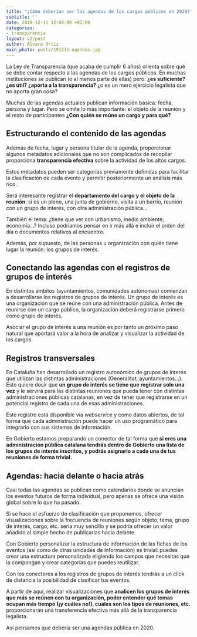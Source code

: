 ```yaml
---
title: "¿Cómo deberían ser las agendas de los cargos públicos en 2020?"
subtitle: ''
date: 2019-12-11 12:00:00 +02:00
categories:
- transparencia
layout: v2/post
author: Álvaro Ortiz
main_photo: posts/191211-agendas.jpg
---
```


La Ley de Transparencia (que acaba de cumplir 6 años) orienta sobre qué se debe contar respecto a las agendas de los cargos públicos. En muchas instituciones se publican (o al menos parte de ellas) pero: **¿es suficiente? ¿es útil? ¿aporta a la transparencia?** ¿o es un mero ejercicio legalista que no aporta gran cosa? 

Muchas de las agendas actuales publican información básica: fecha, persona y lugar. Pero se omite lo más importante: el objeto de la reunión y el resto de participantes **¿Con quién se reúne un cargo y para qué?**


## Estructurando el contenido de las agendas

Además de fecha, lugar y persona titular de la agenda, proporcionar algunos metadatos adicionales que no son complicados de recopilar proporciona **transparencia efectiva** sobre la actividad de los altos cargos. 

Estos metadatos pueden ser categorías previamente definidas para facilitar la clasificación de cada evento y permitir posteriormente un análisis más rico. 

Será interesante registrar el **departamento del cargo y el objeto de la reunión**: si es un pleno, una junta de gobierno, visita a un barrio, reunión con un grupo de interés, con otra administración pública…

También el tema: ¿tiene que ver con urbanismo, medio ambiente, economía...? Incluso podríamos pensar en ir más allá e incluir el orden del día o documentos relativos al encuentro.

Además, por supuesto, de las personas u organización con quién tiene lugar la reunión: los grupos de interés.


## Conectando las agendas con el registros de grupos de interés

En distintos ámbitos (ayuntamientos, comunidades autónomas) comienzan a desarrollarse los registros de grupos de interés. Un grupo de interés es una organización que se reúne con una administración pública. Antes de reunirse con un cargo público, la organización deberá registrarse primero como grupo de interés.

Asociar el grupo de interés a una reunión es por tanto un próximo paso natural que aportará valor a la hora de analizar y visualizar la actividad de los cargos.


## Registros transversales

En Cataluña han desarrollado un registro autonómico de grupos de interés que utilizan las distintas administraciones (Generalitat, ayuntamientos...). Esto quiere decir que **un grupo de interés se tiene que registrar solo una vez** y le servirá para las distintas reuniones que pueda tener con distintas administraciones públicas catalanas, en vez de tener que registrarse en un potencial registro de cada una de esas administraciones. 

Este registro está disponible via _webservice_ y como datos abiertos, de tal forma que cada administración puede hacer un uso programático para integrarlo con sus sistemas de información. 

En Gobierto estamos preparando un conector de tal forma que **si eres una administración pública catalana tendrás dentro de Gobierto una lista de los grupos de interés inscritos, y podrás asignarlo a cada una de tus reuniones de forma trivial.**


## Agendas: hacia delante o hacia atrás

Casi todas las agendas se publican como calendarios donde se anuncian los eventos futuros de forma individual, pero apenas se ofrece una visión global sobre lo que ha pasado. 

Si se hace el esfuerzo de clasificación que proponemos, ofrecer visualizaciones sobre la frecuencia de reuniones según objeto, tema, grupo de interés, cargo, etc. sería muy sencillo y se podría ofrecer un valor añadido al simple hecho de publicarlas hacia delante.

<div class="separator blue short"></div>

Con Gobierto personalizar la estructura de información de las fichas de los eventos (así como de otras unidades de información) es trivial: puedes crear una estructura personalizada eligiendo los campos que necesitas que la compongan y crear categorías que puedes reutilizar.

Con los conectores a los registros de grupos de interés tendrás a un click de distancia la posibilidad de clasificar tus eventos.

A partir de aquí, realizar visualizaciones que **analicen los grupos de interés que más se reúnen con tu organización, poder entender qué temas ocupan más tiempo (¡y cuáles no!), cuáles son los tipos de reuniones, etc.** proporcionarán una transferencia efectiva más allá de la transparencia legalista.

Así pensamos que debería ser una agendas pública en 2020.